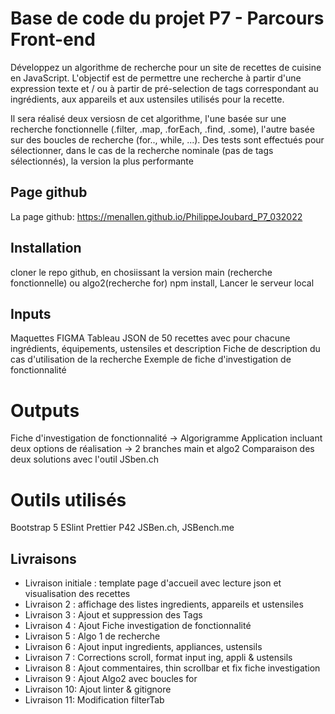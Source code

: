 # Base de code du projet P7 - Parcours Front-end
Développez un algorithme de recherche pour un site de recettes de cuisine en JavaScript.
L'objectif est de permettre une recherche à partir d'une expression texte et / ou à partir de pré-selection de tags correspondant au ingrédients, aux appareils et aux ustensiles utilisés pour la recette.

Il sera réalisé deux versiosn de cet algorithme, l'une basée sur une recherche fonctionnelle (.filter, .map, .forEach, .find, .some), l'autre basée sur des boucles de recherche (for.., while, ...).
Des tests sont effectués pour sélectionner, dans le cas de la recherche nominale (pas de tags sélectionnés), la version la plus performante 

## Page github
La page github: https://menallen.github.io/PhilippeJoubard_P7_032022

## Installation
cloner le repo github, en chosiissant la version main (recherche fonctionnelle) ou algo2(recherche for)
npm install, Lancer le serveur local

## Inputs
Maquettes FIGMA
Tableau JSON de 50 recettes avec pour chacune ingrédients, équipements, ustensiles et description
Fiche de description du cas d'utilisation de la recherche
Exemple de fiche d'investigation de fonctionnalité

# Outputs
Fiche d'investigation de fonctionnalité -> Algorigramme
Application incluant deux options de réalisation -> 2 branches main et algo2
Comparaison des deux solutions avec l'outil JSben.ch

# Outils utilisés
Bootstrap 5
ESlint
Prettier
P42
JSBen.ch, JSBench.me

## Livraisons
 - Livraison initiale : template page d'accueil avec lecture json et visualisation des recettes
 - Livraison 2 : affichage des listes ingredients, appareils et ustensiles
 - Livraison 3 : Ajout et suppression des Tags
 - Livraison 4 : Ajout Fiche investigation de fonctionnalité
 - Livraison 5 : Algo 1 de recherche
 - Livraison 6 : Ajout input ingredients, appliances, ustensils
 - Livraison 7 : Corrections scroll, format input ing, appli & ustensils
 - Livraison 8 : Ajout commentaires, thin scrollbar et fix fiche investigation
 - Livraison 9 : Ajout Algo2 avec boucles for
 - Livraison 10: Ajout linter & gitignore
 - Livraison 11: Modification filterTab